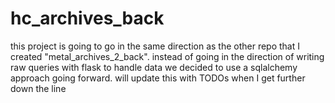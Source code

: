 # hc_archives_back
this project is going to go in the same direction as the other repo that I created "metal_archives_2_back". instead of going in the direction of writing raw queries with flask to handle data we decided to use a sqlalchemy approach going forward. will update this with TODOs when I get further down the line
